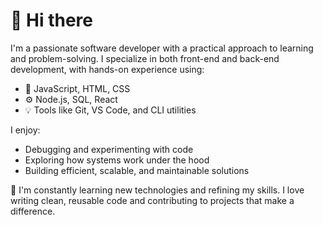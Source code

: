 # 👋 Hi there

I'm a passionate software developer with a practical approach to learning and problem-solving. I specialize in both front-end and back-end development, with hands-on experience using:

- 🧠 JavaScript, HTML, CSS  
- ⚙️ Node.js, SQL, React 
- 💡 Tools like Git, VS Code, and CLI utilities

I enjoy:
- Debugging and experimenting with code
- Exploring how systems work under the hood
- Building efficient, scalable, and maintainable solutions

🚀 I'm constantly learning new technologies and refining my skills. I love writing clean, reusable code and contributing to projects that make a difference.

